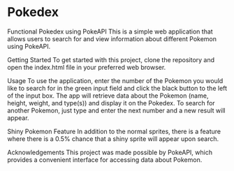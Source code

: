 # Pokedex
Functional Pokedex using PokeAPI
This is a simple web application that allows users to search for and view information about different Pokemon using PokeAPI.

Getting Started
To get started with this project, clone the repository and open the index.html file in your preferred web browser.

Usage
To use the application, enter the number of the Pokemon you would like to search for in the green input field and click the black button to the left of the input box. 
The app will retrieve data about the Pokemon (name, height, weight, and type(s)) and display it on the Pokedex.
To search for another Pokemon, just type and enter the next number and a new result will appear.

Shiny Pokemon Feature
In addition to the normal sprites, there is a feature where there is a 0.5% chance that a shiny sprite will appear upon search.

Acknowledgements
This project was made possible by PokeAPI, which provides a convenient interface for accessing data about Pokemon.
